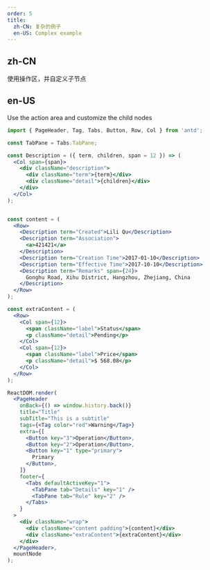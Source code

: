 ```yaml
---
order: 5
title:
  zh-CN: 复杂的例子
  en-US: Complex example
---
```


## zh-CN

使用操作区，并自定义子节点

## en-US

Use the action area and customize the child nodes

```jsx
import { PageHeader, Tag, Tabs, Button, Row, Col } from 'antd';

const TabPane = Tabs.TabPane;

const Description = ({ term, children, span = 12 }) => (
  <Col span={span}>
    <div className="description">
      <div className="term">{term}</div>
      <div className="detail">{children}</div>
    </div>
  </Col>
);


const content = (
  <Row>
    <Description term="Created">Lili Qu</Description>
    <Description term="Association">
      <a>421421</a>
    </Description>
    <Description term="Creation Time">2017-01-10</Description>
    <Description term="Effective Time">2017-10-10</Description>
    <Description term="Remarks" span={24}>
      Gonghu Road, Xihu District, Hangzhou, Zhejiang, China
    </Description>
  </Row>
);

const extraContent = (
  <Row>
    <Col span={12}>
      <span className="label">Status</span>
      <p className="detail">Pending</p>
    </Col>
    <Col span={12}>
      <span className="label">Price</span>
      <p className="detail">$ 568.08</p>
    </Col>
  </Row>
);

ReactDOM.render(
  <PageHeader
    onBack={() => window.history.back()}
    title="Title"
    subTitle="This is a subtitle"
    tags={<Tag color="red">Warning</Tag>}
    extra={[
      <Button key="3">Operation</Button>,
      <Button key="2">Operation</Button>,
      <Button key="1" type="primary">
        Primary
      </Button>,
    ]}
    footer={
      <Tabs defaultActiveKey="1">
        <TabPane tab="Details" key="1" />
        <TabPane tab="Rule" key="2" />
      </Tabs>
    }
  >
    <div className="wrap">
      <div className="content padding">{content}</div>
      <div className="extraContent">{extraContent}</div>
    </div>
  </PageHeader>,
  mountNode
);

```

<style>
#components-page-header-demo-actions .wrap {
  display: flex;
}
#components-page-header-demo-actions .content {
  flex: 1;
}
#components-page-header-demo-actions .extraContent {
  min-width: 240px;
  text-align: right;
}
#components-page-header-demo-actions .content.padding {
  padding-left: 40px;
}
#components-page-header-demo-actions .content .description {
  display: table;
}
#components-page-header-demo-actions .description .term {
  display: table-cell;
  margin-right: 8px;
  padding-bottom: 8px;
  white-space: nowrap;
  line-height: 20px;
}
#components-page-header-demo-actions .description .term:after {
  position: relative;
  top: -0.5px;
  margin: 0 8px 0 2px;
  content: ":";
}
#components-page-header-demo-actions .description .detail {
  display: table-cell;
  padding-bottom: 8px;
  width: 100%;
  line-height: 20px;
}
#components-page-header-demo-actions .extraContent .label {
  font-size: 14px;
  color: rgba(0, 0, 0, 0.45);
  line-height: 22px;
}
#components-page-header-demo-actions .extraContent .label {
  font-size: 14px;
  color: rgba(0, 0, 0, 0.45);
  line-height: 22px;
}
#components-page-header-demo-actions .extraContent .detail {
  font-size: 20px;
  color: rgba(0, 0, 0, 0.85);
  line-height: 28px;
}
</style>

